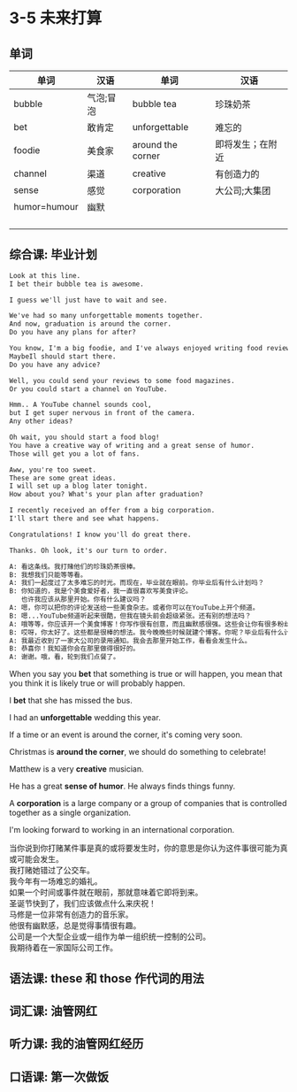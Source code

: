 # 3-5 未来打算

## 单词

| 单词         | 汉语      | 单词              | 汉语             |
| ------------ | --------- | ----------------- | ---------------- |
| bubble       | 气泡;冒泡 | bubble tea        | 珍珠奶茶         |
| bet          | 敢肯定    | unforgettable     | 难忘的           |
| foodie       | 美食家    | around the corner | 即将发生；在附近 |
| channel      | 渠道      | creative          | 有创造力的       |
| sense        | 感觉      | corporation       | 大公司;大集团    |
| humor=humour | 幽默      |                   |                  |
|              |           |                   |                  |
|              |           |                   |                  |
|              |           |                   |                  |
|              |           |                   |                  |

## 综合课: 毕业计划

```txt
Look at this line.
I bet their bubble tea is awesome.

I guess we'll just have to wait and see.

We've had so many unforgettable moments together.
And now, graduation is around the corner.
Do you have any plans for after?

You know, I'm a big foodie, and I've always enjoyed writing food reviews.
MaybeIl should start there.
Do you have any advice?

Well, you could send your reviews to some food magazines.
Or you could start a channel on YouTube.

Hmm.. A YouTube channel sounds cool,
but I get super nervous in front of the camera.
Any other ideas?

Oh wait, you should start a food blog!
You have a creative way of writing and a great sense of humor.
Those will get you a lot of fans.

Aww, you're too sweet.
These are some great ideas.
I will set up a blog later tonight.
How about you? What's your plan after graduation?

I recently received an offer from a big corporation.
I'll start there and see what happens.

Congratulations! I know you'll do great there.

Thanks. Oh look, it's our turn to order.

A: 看这条线。我打赌他们的珍珠奶茶很棒。
B: 我想我们只能等等看。
A: 我们一起度过了太多难忘的时光。而现在，毕业就在眼前。你毕业后有什么计划吗？
B: 你知道的，我是个美食爱好者，我一直很喜欢写美食评论。
   也许我应该从那里开始。你有什么建议吗？
A: 嗯，你可以把你的评论发送给一些美食杂志。或者你可以在YouTube上开个频道。
B: 嗯...YouTube频道听起来很酷，但我在镜头前会超级紧张。还有别的想法吗？
A: 哦等等，你应该开一个美食博客！你写作很有创意，而且幽默感很强。这些会让你有很多粉丝。
B: 哎呀，你太好了。这些都是很棒的想法。我今晚晚些时候就建个博客。你呢？毕业后有什么计划
A: 我最近收到了一家大公司的录用通知。我会去那里开始工作，看看会发生什么。
B: 恭喜你！我知道你会在那里做得很好的。
A: 谢谢。哦，看，轮到我们点餐了。
```

When you say you **bet** that something is true or will happen, you mean that you think it is likely true or will probably happen.

I **bet** that she has missed the bus.

I had an **unforgettable** wedding this year.

If a time or an event is around the corner, it's coming very soon.

Christmas is **around the corner**, we should do something to celebrate!

Matthew is a very **creative** musician.

He has a great **sense of humor**. He always finds things funny.

A **corporation** is a large company or a group of companies that is controlled together as a single organization.

I'm looking forward to working in an international corporation.

当你说到你打赌某件事是真的或将要发生时，你的意思是你认为这件事很可能为真或可能会发生。  
我打赌她错过了公交车。  
我今年有一场难忘的婚礼。  
如果一个时间或事件就在眼前，那就意味着它即将到来。  
圣诞节快到了，我们应该做点什么来庆祝！  
马修是一位非常有创造力的音乐家。  
他很有幽默感，总是觉得事情很有趣。  
公司是一个大型企业或一组作为单一组织统一控制的公司。  
我期待着在一家国际公司工作。

## 语法课: these 和 those 作代词的用法

## 词汇课: 油管网红

## 听力课: 我的油管网红经历

## 口语课: 第一次做饭
